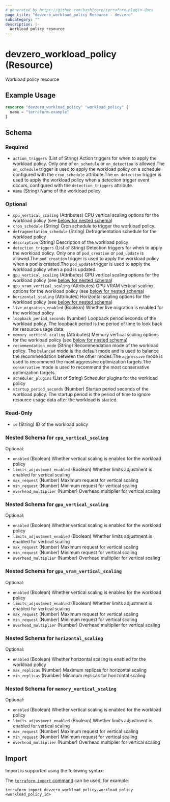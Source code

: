 ```yaml
---
# generated by https://github.com/hashicorp/terraform-plugin-docs
page_title: "devzero_workload_policy Resource - devzero"
subcategory: ""
description: |-
  Workload policy resource
---
```


# devzero_workload_policy (Resource)

Workload policy resource

## Example Usage

```terraform
resource "devzero_workload_policy" "workload_policy" {
  name = "terraform-example"
}
```

<!-- schema generated by tfplugindocs -->
## Schema

### Required

- `action_triggers` (List of String) Action triggers for when to apply the workload policy. Only one of `on_schedule` or `on_detection` is allowed.The `on_schedule` trigger is used to apply the workload policy on a schedule configured with the `cron_schedule` attribute.The `on_detection` trigger is used to apply the workload policy when a detection trigger event occurs, configured with the `detection_triggers` attribute.
- `name` (String) Name of the workload policy

### Optional

- `cpu_vertical_scaling` (Attributes) CPU vertical scaling options for the workload policy (see [below for nested schema](#nestedatt--cpu_vertical_scaling))
- `cron_schedule` (String) Cron schedule to trigger the workload policy.
- `defragmentation_schedule` (String) Defragmentation schedule for the workload policy
- `description` (String) Description of the workload policy
- `detection_triggers` (List of String) Detection triggers for when to apply the workload policy. Only one of `pod_creation` or `pod_update` is allowed.The `pod_creation` trigger is used to apply the workload policy when a pod is created.The `pod_update` trigger is used to apply the workload policy when a pod is updated.
- `gpu_vertical_scaling` (Attributes) GPU vertical scaling options for the workload policy (see [below for nested schema](#nestedatt--gpu_vertical_scaling))
- `gpu_vram_vertical_scaling` (Attributes) GPU VRAM vertical scaling options for the workload policy (see [below for nested schema](#nestedatt--gpu_vram_vertical_scaling))
- `horizontal_scaling` (Attributes) Horizontal scaling options for the workload policy (see [below for nested schema](#nestedatt--horizontal_scaling))
- `live_migration_enabled` (Boolean) Whether live migration is enabled for the workload policy
- `loopback_period_seconds` (Number) Loopback period seconds of the workload policy. The loopback period is the period of time to look back for resource usage data.
- `memory_vertical_scaling` (Attributes) Memory vertical scaling options for the workload policy (see [below for nested schema](#nestedatt--memory_vertical_scaling))
- `recommendation_mode` (String) Recommendation mode of the workload policy. The `balanced` mode is the default mode and is used to balance the recommendation between the other modes.The `aggressive` mode is used to recommend the most aggressive optimization targets.The `conservative` mode is used to recommend the most conservative optimization targets.
- `scheduler_plugins` (List of String) Scheduler plugins for the workload policy
- `startup_period_seconds` (Number) Startup period seconds of the workload policy. The startup period is the period of time to ignore resource usage data after the workload is started.

### Read-Only

- `id` (String) ID of the workload policy

<a id="nestedatt--cpu_vertical_scaling"></a>
### Nested Schema for `cpu_vertical_scaling`

Optional:

- `enabled` (Boolean) Whether vertical scaling is enabled for the workload policy
- `limits_adjustment_enabled` (Boolean) Whether limits adjustment is enabled for vertical scaling
- `max_request` (Number) Maximum request for vertical scaling
- `min_request` (Number) Minimum request for vertical scaling
- `overhead_multiplier` (Number) Overhead multiplier for vertical scaling


<a id="nestedatt--gpu_vertical_scaling"></a>
### Nested Schema for `gpu_vertical_scaling`

Optional:

- `enabled` (Boolean) Whether vertical scaling is enabled for the workload policy
- `limits_adjustment_enabled` (Boolean) Whether limits adjustment is enabled for vertical scaling
- `max_request` (Number) Maximum request for vertical scaling
- `min_request` (Number) Minimum request for vertical scaling
- `overhead_multiplier` (Number) Overhead multiplier for vertical scaling


<a id="nestedatt--gpu_vram_vertical_scaling"></a>
### Nested Schema for `gpu_vram_vertical_scaling`

Optional:

- `enabled` (Boolean) Whether vertical scaling is enabled for the workload policy
- `limits_adjustment_enabled` (Boolean) Whether limits adjustment is enabled for vertical scaling
- `max_request` (Number) Maximum request for vertical scaling
- `min_request` (Number) Minimum request for vertical scaling
- `overhead_multiplier` (Number) Overhead multiplier for vertical scaling


<a id="nestedatt--horizontal_scaling"></a>
### Nested Schema for `horizontal_scaling`

Optional:

- `enabled` (Boolean) Whether horizontal scaling is enabled for the workload policy
- `max_replicas` (Number) Maximum replicas for horizontal scaling
- `min_replicas` (Number) Minimum replicas for horizontal scaling


<a id="nestedatt--memory_vertical_scaling"></a>
### Nested Schema for `memory_vertical_scaling`

Optional:

- `enabled` (Boolean) Whether vertical scaling is enabled for the workload policy
- `limits_adjustment_enabled` (Boolean) Whether limits adjustment is enabled for vertical scaling
- `max_request` (Number) Maximum request for vertical scaling
- `min_request` (Number) Minimum request for vertical scaling
- `overhead_multiplier` (Number) Overhead multiplier for vertical scaling

## Import

Import is supported using the following syntax:

The [`terraform import` command](https://developer.hashicorp.com/terraform/cli/commands/import) can be used, for example:

```shell
terraform import devzero_workload_policy.workload_policy <workload_policy_id>
```
